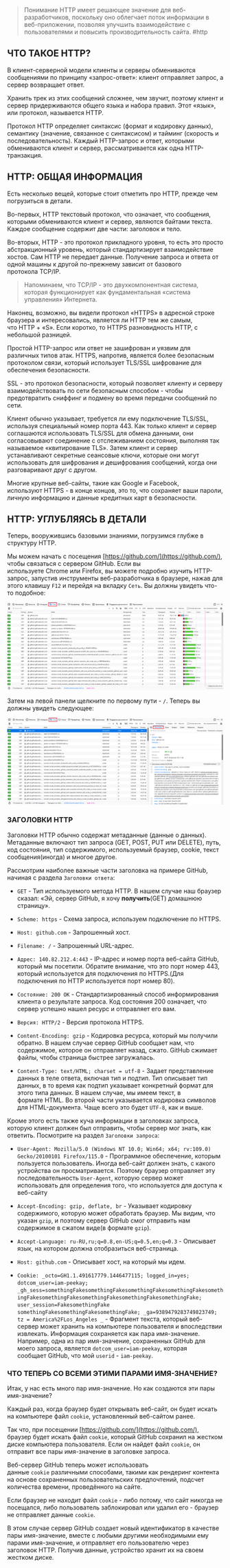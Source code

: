 >Понимание HTTP имеет решающее значение для веб-разработчиков, поскольку оно облегчает поток информации в веб-приложении, позволяя улучшить взаимодействие с пользователями и повысить производительность сайта.
#http
## ЧТО ТАКОЕ HTTP?

В клиент-серверной модели клиенты и серверы обмениваются сообщениями по принципу «запрос-ответ»: клиент отправляет запрос, а сервер возвращает ответ.

Хранить трек из этих сообщений сложнее, чем звучит, поэтому клиент и сервер придерживаются общего языка и набора правил. Этот «язык», или протокол, называется HTTP.

Протокол HTTP определяет синтаксис (формат и кодировку данных), семантику (значение, связанное с синтаксисом) и тайминг (скорость и последовательность). Каждый HTTP-запрос и ответ, которыми обмениваются клиент и сервер, рассматривается как одна HTTP-транзакция.

## HTTP: ОБЩАЯ ИНФОРМАЦИЯ

Есть несколько вещей, которые стоит отметить про HTTP, прежде чем погрузиться в детали.

Во-первых, HTTP текстовый протокол, что означает, что сообщения, которыми обмениваются клиент и сервер, являются байтами текста. Каждое сообщение содержит две части: заголовок и тело.

Во-вторых, HTTP - это протокол прикладного уровня, то есть это просто абстракционный уровень, который стандартизирует взаимодействие хостов. Сам HTTP не передает данные. Получение запроса и ответа от одной машины к другой по-прежнему зависит от базового протокола TCP/IP.

> Напоминаем, что TCP/IP - это двухкомпонентная система, которая функционирует как фундаментальная «система управления» Интернета.

Наконец, возможно, вы видели протокол «HTTPS» в адресной строке браузера и интересовались, является ли HTTP тем же самым, что HTTP + «S». Если коротко, то HTTPS разновидность HTTP, с небольшой разницей.

Простой HTTP-запрос или ответ не зашифрован и уязвим для различных типов атак. HTTPS, напротив, является более безопасным протоколом связи, который использует TLS/SSL шифрование для обеспечения безопасности.

SSL - это протокол безопасности, который позволяет клиенту и серверу взаимодействовать по сети безопасным способом - чтобы предотвратить сниффинг и подмену во время передачи сообщений по сети.

Клиент обычно указывает, требуется ли ему подключение TLS/SSL, используя специальный номер порта 443. Как только клиент и сервер соглашаются использовать TLS/SSL для обмена данными, они согласовывают соединение с отслеживанием состояния, выполняя так называемое «квитирование TLS». Затем клиент и сервер устанавливают секретные сеансовые ключи, которые они могут использовать для шифрования и дешифрования сообщений, когда они разговаривают друг с другом.

Многие крупные веб-сайты, такие как Google и Facebook, используют HTTPS - в конце концов, это то, что сохраняет ваши пароли, личную информацию и данные кредитных карт в безопасности.

## HTTP: УГЛУБЛЯЯСЬ В ДЕТАЛИ

Теперь, вооружившись базовыми знаниями, погрузимся глубже в структуру HTTP.

Мы можем начать с посещения [https://github.com/](https://github.com/), чтобы связаться с сервером GitHub. Если вы используете Chrome или Firefox, вы можете подробно изучить HTTP-запрос, запустив инструменты веб-разработчика в браузере, нажав для этого клавишу `F12` и перейдя на вкладку `Сеть`. Вы должны увидеть что-то подобное:

![](library/Django/%D0%92%D0%B2%D0%B5%D0%B4%D0%B5%D0%BD%D0%B8%D0%B5%20%D0%B2%20%D0%B2%D0%B5%D0%B1-%D1%80%D0%B0%D0%B7%D1%80%D0%B0%D0%B1%D0%BE%D1%82%D0%BA%D1%83/_attachments/320d7ddd303c0129304e45fde7cbba12_MD5.png)

  
Затем на левой панели щелкните по первому пути - `/`. Теперь вы должны увидеть следующее:

![](library/Django/%D0%92%D0%B2%D0%B5%D0%B4%D0%B5%D0%BD%D0%B8%D0%B5%20%D0%B2%20%D0%B2%D0%B5%D0%B1-%D1%80%D0%B0%D0%B7%D1%80%D0%B0%D0%B1%D0%BE%D1%82%D0%BA%D1%83/_attachments/3d822c5286414e0938744a2e21f09caf_MD5.png)

### ЗАГОЛОВКИ HTTP

Заголовки HTTP обычно содержат метаданные (данные о данных). Метаданные включают тип запроса (GET, POST, PUT или DELETE), путь, код состояния, тип содержимого, используемый браузер, cookie, текст сообщения(иногда) и многое другое.

Рассмотрим наиболее важные части заголовка на примере GitHub, начиная с раздела `Заголовки ответа`:

- `GET` - Тип используемого метода HTTP. В нашем случае наш браузер сказал: «Эй, сервер GitHub, я хочу **получить**(GET) домашнюю страницу».

- `Scheme: https` - Схема запроса, используем подключение по HTTPS.

- `Host: github.com` - Запрошенный хост.

- `Filename: /` - Запрошенный URL-адрес.

- `Адрес: 140.82.212.4:443` - IP-адрес и номер порта веб-сайта GitHub, который мы посетили. Обратите внимание, что это порт номер 443, который используется для подключения по HTTPS.(Для подключения по HTTP используется порт номер 80).

- `Состояние: 200 OK` - Стандартизированный способ информирования клиента о результате запроса. Код состояния 200 означает, что сервер успешно нашел ресурс и отправляет его вам.

- `Версия: HTTP/2` - Версия протокола HTTPS.

- `Content-Encoding: gzip` - Кодировка ресурса, который мы получили обратно. В нашем случае сервер GitHub сообщает нам, что содержимое, которое он отправляет назад, сжато. GitHub сжимает файлы, чтобы страница быстрее загружалась.

- `Content-Type: text/HTML; charset = utf-8` - Задает представление данных в теле ответа, включая тип и подтип. Тип описывает тип данных, в то время как подтип указывает конкретный формат для этого типа данных. В нашем случае, мы имеем текст, в формате HTML. Во второй части указывается кодировка символов для HTML-документа. Чаще всего это будет `UTF-8`, как и выше.

Кроме этого есть также куча информации в заголовках запроса, которую клиент должен был отправить, чтобы сервер мог знать, как ответить. Посмотрите на раздел `Заголовки запроса`:

- `User-Agent: Mozilla/5.0 (Windows NT 10.0; Win64; x64; rv:109.0) Gecko/20100101 Firefox/115.0` - Программное обеспечение, которым пользуется пользователь. Иногда веб-сайт должен знать, с какого устройства он просматривается. Поэтому браузер отправляет эту последовательность `User-Agent`, которую сервер может использовать для определения того, что используется для доступа к веб-сайту

- `Accept-Encoding: gzip, deflate, br` - Указывает кодировку содержимого, которую может обработать браузер. Мы видим, что указан `gzip`, и поэтому сервер GitHub смог отправить нам содержимое в сжатом виде(в формате `gzip`).

- `Accept-Language: ru-RU,ru;q=0.8,en-US;q=0.5,en;q=0.3` - Описывает язык, на котором должна отобразиться веб-страница.

- `Host: github.com` - Описывает хост, на который мы идем.

- `Cookie: _octo=GH1.1.491617779.1446477115; logged_in=yes; dotcom_user=iam-peekay; _gh_sess=somethingFakesomethingFakesomethingFakesomethingFakesomethingFakesomethingFakesomethingFakesomethingFakesomethingFake; user_session=FakesomethingFake somethingFakesomethingFakesomethingFake; _ga=9389479283749823749; tz = America%2FLos_Angeles _` - Фрагмент текста, который веб-сервер может хранить на компьютере пользователя и впоследствии извлекать. Информация сохраняется как пара имя-значение. Например, одна из пар имя-значение, сохраненных GitHub для моего запроса, является `dotcom_user=iam-peekay`, которая сообщает GitHub, что мой `userid` - `iam-peekay`.

### ЧТО ТЕПЕРЬ СО ВСЕМИ ЭТИМИ ПАРАМИ ИМЯ-ЗНАЧЕНИЕ?

Итак, у нас есть много пар имя-значение. Но как создаются эти пары имя-значение?

Каждый раз, когда браузер будет открывать веб-сайт, он будет искать на компьютере файл `cookie`, установленный веб-сайтом ранее.

Так что, при посещении [https://github.com/](https://github.com/), браузер будет искать файл `cookie`, который GitHub сохранил на жестком диске компьютера пользователя. Если он найдет файл `cookie`, он отправит все пары имя-значение в заголовке запроса.

Веб-сервер GitHub теперь может использовать данные `cookie` различными способами, такими как рендеринг контента на основе сохраненных пользовательских предпочтений, подсчет количества времени, проведённого на сайте.

Если браузер не находит файл `cookie` - либо потому, что сайт никогда не посещался, либо пользователь заблокировал или удалил его - браузер не отправляет данные `cookie`.

В этом случае сервер GitHub создает новый идентификатор в качестве пары имя-значение, вместе с любыми другими необходимыми ему парами имя-значение, и отправляет его пользователю через заголовок HTTP. Получив данные, устройство хранит их на своем жестком диске.